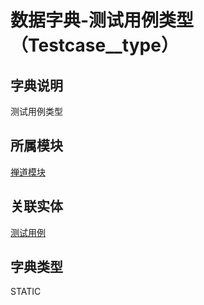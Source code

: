 # 数据字典-测试用例类型（Testcase__type）
## 字典说明
测试用例类型

## 所属模块
[禅道模块](../module/zentao)

## 关联实体
[测试用例](../module/zentao/Case)

## 字典类型
STATIC



